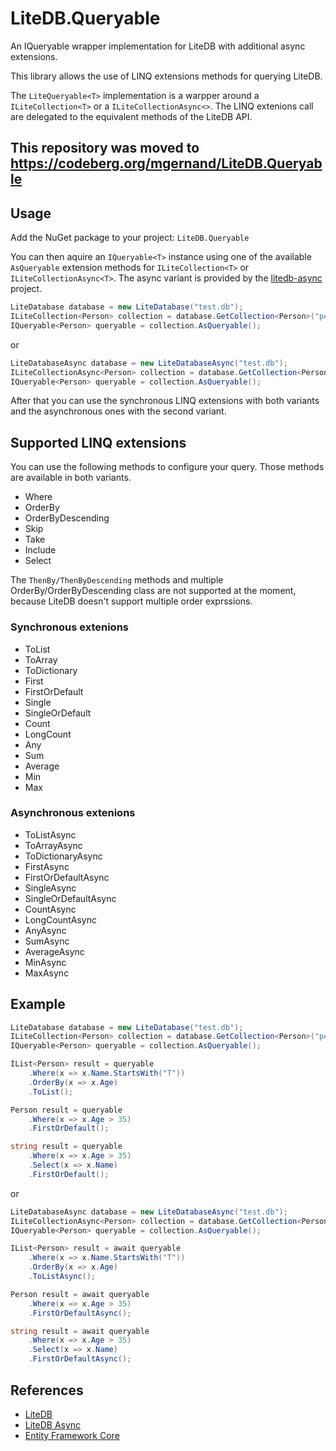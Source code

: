# LiteDB.Queryable

An IQueryable wrapper implementation for LiteDB with additional async extensions.

This library allows the use of LINQ extensions methods for querying LiteDB.

The ```LiteQueryable<T>``` implementation is a warpper around a ```ILiteCollection<T>```
or a ```ILiteCollectionAsync<>```. The LINQ extenions call are delegated to the 
equivalent methods of the LiteDB API.

## This repository was moved to https://codeberg.org/mgernand/LiteDB.Queryable

## Usage

Add the NuGet package to your project: ```LiteDB.Queryable```

You can then aquire an ```IQueryable<T>``` instance using one of the available ```AsQueryable```
extension methods for ```ILiteCollection<T>``` or ```ILiteCollectionAsync<T>```. The async 
variant is provided by the [litedb-async](https://github.com/mlockett42/litedb-async) project.

```C#
LiteDatabase database = new LiteDatabase("test.db");
ILiteCollection<Person> collection = database.GetCollection<Person>("people");
IQueryable<Person> queryable = collection.AsQueryable();
```

or 

```C#
LiteDatabaseAsync database = new LiteDatabaseAsync("test.db");
ILiteCollectionAsync<Person> collection = database.GetCollection<Person>("people");
IQueryable<Person> queryable = collection.AsQueryable();
```

After that you can use the synchronous LINQ extensions with both variants and the asynchronous
ones with the second variant.

## Supported LINQ extensions

You can use the following methods to configure your query. Those methods are available in both
variants.

- Where
- OrderBy
- OrderByDescending
- Skip
- Take
- Include
- Select

The ```ThenBy/ThenByDescending``` methods and multiple OrderBy/OrderByDescending class are not
supported at the moment, because LiteDB doesn't support multiple order exprssions.

### Synchronous extenions

- ToList
- ToArray
- ToDictionary
- First
- FirstOrDefault
- Single
- SingleOrDefault
- Count
- LongCount
- Any
- Sum
- Average
- Min
- Max

### Asynchronous extenions

- ToListAsync
- ToArrayAsync
- ToDictionaryAsync
- FirstAsync
- FirstOrDefaultAsync
- SingleAsync
- SingleOrDefaultAsync
- CountAsync
- LongCountAsync
- AnyAsync
- SumAsync
- AverageAsync
- MinAsync
- MaxAsync

## Example

```C#
LiteDatabase database = new LiteDatabase("test.db");
ILiteCollection<Person> collection = database.GetCollection<Person>("people");
IQueryable<Person> queryable = collection.AsQueryable();

IList<Person> result = queryable
	.Where(x => x.Name.StartsWith("T"))
	.OrderBy(x => x.Age)
	.ToList();

Person result = queryable
	.Where(x => x.Age > 35)
	.FirstOrDefault();

string result = queryable
	.Where(x => x.Age > 35)
	.Select(x => x.Name)
	.FirstOrDefault();
```

or 

```C#
LiteDatabaseAsync database = new LiteDatabaseAsync("test.db");
ILiteCollectionAsync<Person> collection = database.GetCollection<Person>("people");
IQueryable<Person> queryable = collection.AsQueryable();

IList<Person> result = await queryable
	.Where(x => x.Name.StartsWith("T"))
	.OrderBy(x => x.Age)
	.ToListAsync();

Person result = await queryable
	.Where(x => x.Age > 35)
	.FirstOrDefaultAsync();

string result = await queryable
	.Where(x => x.Age > 35)
	.Select(x => x.Name)
	.FirstOrDefaultAsync();
```

## References

- [LiteDB](https://github.com/mbdavid/LiteDB)
- [LiteDB Async](https://github.com/mlockett42/litedb-async)
- [Entity Framework Core](https://github.com/dotnet/efcore)
